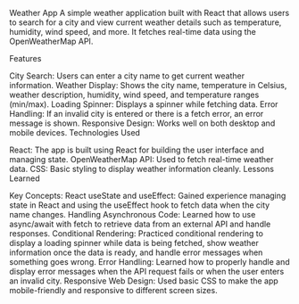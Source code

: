 Weather App
A simple weather application built with React that allows users to search for a city and view current weather details such as temperature, humidity, wind speed, and more. It fetches real-time data using the OpenWeatherMap API.

Features

City Search: Users can enter a city name to get current weather information.
Weather Display: Shows the city name, temperature in Celsius, weather description, humidity, wind speed, and temperature ranges (min/max).
Loading Spinner: Displays a spinner while fetching data.
Error Handling: If an invalid city is entered or there is a fetch error, an error message is shown.
Responsive Design: Works well on both desktop and mobile devices.
Technologies Used

React: The app is built using React for building the user interface and managing state.
OpenWeatherMap API: Used to fetch real-time weather data.
CSS: Basic styling to display weather information cleanly.
Lessons Learned

Key Concepts:
React useState and useEffect: Gained experience managing state in React and using the useEffect hook to fetch data when the city name changes.
Handling Asynchronous Code: Learned how to use async/await with fetch to retrieve data from an external API and handle responses.
Conditional Rendering: Practiced conditional rendering to display a loading spinner while data is being fetched, show weather information once the data is ready, and handle error messages when something goes wrong.
Error Handling: Learned how to properly handle and display error messages when the API request fails or when the user enters an invalid city.
Responsive Web Design: Used basic CSS to make the app mobile-friendly and responsive to different screen sizes.
